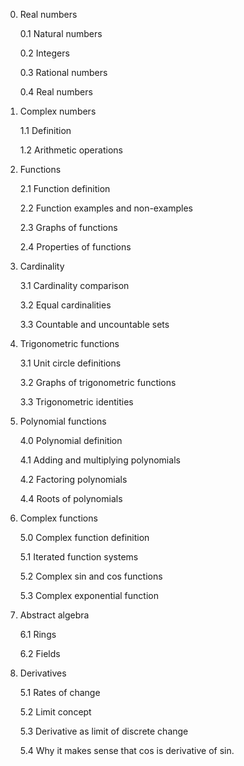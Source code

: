 0. Real numbers
   
   0.1 Natural numbers
   
   0.2 Integers
   
   0.3 Rational numbers
   
   0.4 Real numbers
   
1. Complex numbers

   1.1 Definition

   1.2 Arithmetic operations

2. Functions

   2.1 Function definition

   2.2 Function examples and non-examples

   2.3 Graphs of functions

   2.4 Properties of functions

3. Cardinality

   3.1 Cardinality comparison

   3.2 Equal cardinalities

   3.3 Countable and uncountable sets

3. Trigonometric functions

   3.1 Unit circle definitions

   3.2 Graphs of trigonometric functions

   3.3 Trigonometric identities

4. Polynomial functions
   
   4.0 Polynomial definition
   
   4.1 Adding and multiplying polynomials
   
   4.2 Factoring polynomials
   
   4.4 Roots of polynomials


5. Complex functions

   5.0 Complex function definition
   
   5.1 Iterated function systems

   5.2 Complex sin and cos functions

   5.3 Complex exponential function
   
6. Abstract algebra

   6.1 Rings
   
   6.2 Fields
   
6. Derivatives

   5.1 Rates of change

   5.2 Limit concept

   5.3 Derivative as limit of discrete change

   5.4 Why it makes sense that cos is derivative of sin.

